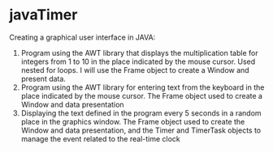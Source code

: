# javaTimer
Creating a graphical user interface in JAVA:
1. Program using the AWT library that displays the multiplication table for integers from 1 to 10 in the place indicated by the mouse cursor. Used
nested for loops. I will use the Frame object to create a Window and present data.
2. Program using the AWT library for entering text from the keyboard in the place indicated by the mouse cursor. The Frame object used to create a Window and data presentation
3. Displaying the text defined in the program every 5 seconds in a random place in the graphics window. The Frame object used to create the Window and data presentation, and the Timer and TimerTask objects to manage the event related to the real-time clock


